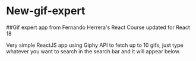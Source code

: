 # New-gif-expert

##Gif expert app from Fernando Herrera's React Course updated for React 18

Very simple ReactJS app using Giphy API to fetch up to 10 gifs, just type whatever you want to search in the search bar and it will appear below.
